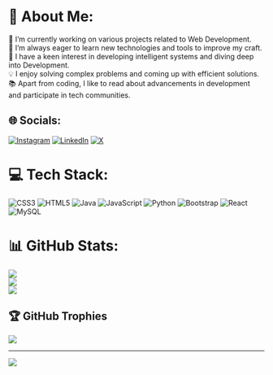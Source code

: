 # 💫 About Me:
🔭 I’m currently working on various projects related to Web Development.<br>🌱 I’m always eager to learn new technologies and tools to improve my craft.<br>🤖 I have a keen interest in developing intelligent systems and diving deep into Development.<br>💡 I enjoy solving complex problems and coming up with efficient solutions.<br>📚 Apart from coding, I like to read about advancements in development and participate in tech communities.


## 🌐 Socials:
[![Instagram](https://img.shields.io/badge/Instagram-%23E4405F.svg?logo=Instagram&logoColor=white)](https://instagram.com/_pushkar05.10_) [![LinkedIn](https://img.shields.io/badge/LinkedIn-%230077B5.svg?logo=linkedin&logoColor=white)](https://linkedin.com/in/pushkar-aashish) [![X](https://img.shields.io/badge/X-black.svg?logo=X&logoColor=white)](https://x.com/Pushkar892176) 

# 💻 Tech Stack:
![CSS3](https://img.shields.io/badge/css3-%231572B6.svg?style=for-the-badge&logo=css3&logoColor=white) ![HTML5](https://img.shields.io/badge/html5-%23E34F26.svg?style=for-the-badge&logo=html5&logoColor=white) ![Java](https://img.shields.io/badge/java-%23ED8B00.svg?style=for-the-badge&logo=openjdk&logoColor=white) ![JavaScript](https://img.shields.io/badge/javascript-%23323330.svg?style=for-the-badge&logo=javascript&logoColor=%23F7DF1E) ![Python](https://img.shields.io/badge/python-3670A0?style=for-the-badge&logo=python&logoColor=ffdd54) ![Bootstrap](https://img.shields.io/badge/bootstrap-%238511FA.svg?style=for-the-badge&logo=bootstrap&logoColor=white) ![React](https://img.shields.io/badge/react-%2320232a.svg?style=for-the-badge&logo=react&logoColor=%2361DAFB) ![MySQL](https://img.shields.io/badge/mysql-4479A1.svg?style=for-the-badge&logo=mysql&logoColor=white)
# 📊 GitHub Stats:
![](https://github-readme-stats.vercel.app/api?username=PushkarAashish&theme=dark&hide_border=false&include_all_commits=false&count_private=false)<br/>
![](https://github-readme-streak-stats.herokuapp.com/?user=PushkarAashish&theme=dark&hide_border=false)<br/>
![](https://github-readme-stats.vercel.app/api/top-langs/?username=PushkarAashish&theme=dark&hide_border=false&include_all_commits=false&count_private=false&layout=compact)

## 🏆 GitHub Trophies
![](https://github-profile-trophy.vercel.app/?username=PushkarAashish&theme=radical&no-frame=false&no-bg=false&margin-w=4)

---
[![](https://visitcount.itsvg.in/api?id=PushkarAashish&icon=0&color=0)](https://visitcount.itsvg.in)

<!-- Proudly created with GPRM ( https://gprm.itsvg.in ) -->
